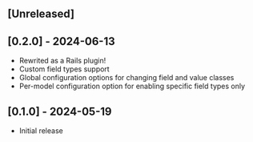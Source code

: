 ## [Unreleased]

## [0.2.0] - 2024-06-13

- Rewrited as a Rails plugin!
- Custom field types support
- Global configuration options for changing field and value classes
- Per-model configuration option for enabling specific field types only

## [0.1.0] - 2024-05-19

- Initial release
